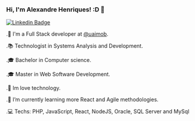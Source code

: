 ### Hi, I'm Alexandre Henriques! :D 👋

[![Linkedin Badge](https://img.shields.io/badge/-LinkedIn-blue?style=flat-square&logo=Linkedin&logoColor=white&link=https://www.linkedin.com/in/alexandrehp/)](https://www.linkedin.com/in/alexandrehp/)

.🔭 I'm a Full Stack developer at [@uaimob](https://www.uaimob.com.br/).

.📚 Technologist in Systems Analysis and Development.

.🎓 Bachelor in Computer science.

.🎓 Master in Web Software Development.

.🏢 Im love technology.

.🌱 I’m currently learning more React and Agile methodologies.

.💻 Techs: PHP, JavaScript, React, NodeJS, Oracle, SQL Server and MySql

